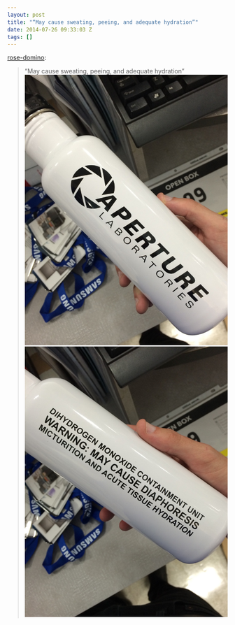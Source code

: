 ```yaml
---
layout: post
title: "“May cause sweating, peeing, and adequate hydration”"
date: 2014-07-26 09:33:03 Z
tags: []
---
```

[rose-domino](http://rose-domino.tumblr.com/post/92535426836/justbriann-it-literally-says-it-might-make-you):

> “May cause sweating, peeing, and adequate hydration”
![](/media/2014/07/92909054806_0.jpg)
![](/media/2014/07/92909054806_1.jpg)
